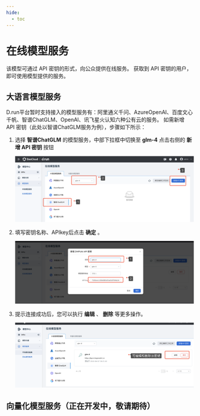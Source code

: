 ```yaml
---
hide:
  - toc
---
```


# 在线模型服务

该模型可通过 API 密钥的形式，向公众提供在线服务。
获取到 API 密钥的用户，即可使用模型提供的服务。

## 大语言模型服务

D.run平台暂时支持接入的模型服务有：阿里通义千问、AzureOpenAI、百度文心千帆、智谱ChatGLM、OpenAl、讯飞星火认知六种公有云的服务。
如需新增 API 密钥（此处以智谱ChatGLM服务为例），步骤如下所示：

1. 选择 **智谱ChatGLM** 的模型服务，中部下拉框中切换至 **glm-4** 点击右侧的 **新增 API 密钥** 按钮

    ![点击按钮](../images/online01.jpg)

2. 填写密钥名称、APIkey后点击 **确定** 。

    ![点击按钮](../images/online02.jpg)

3. 提示连接成功后，您可以执行 **编辑** 、 **删除** 等更多操作。

    ![点击按钮](../images/online03.jpg)

## 向量化模型服务（正在开发中，敬请期待）


